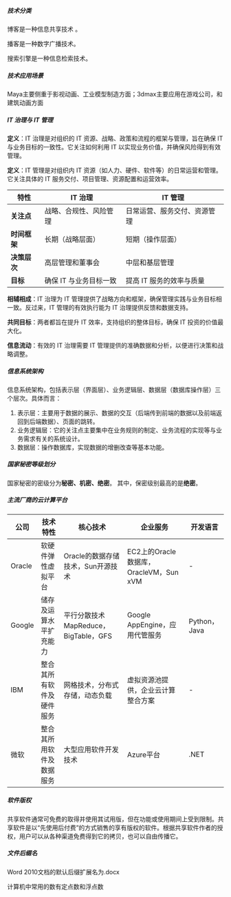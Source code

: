 ##### 技术分类

博客是一种信息共享技术 。

播客是一种数字广播技术。

搜索引擎是一种信息检索技术。



##### 技术应用场景

Maya主要侧重于影视动画、工业模型制造方面；3dmax主要应用在游戏公司，和建筑动画方面



##### IT 治理与 IT 管理

**定义**：IT 治理是对组织的 IT 资源、战略、政策和流程的框架与管理，旨在确保 IT 与业务目标的一致性。它关注如何利用 IT 以实现业务价值，并确保风险得到有效管理。

**定义**：IT 管理是对组织内 IT 资源（如人力、硬件、软件等）的日常运营和管理。它关注具体的 IT 服务交付、项目管理、资源配置和运营效率。

| **特性**     | **IT 治理**            | **IT 管理**                  |
| ------------ | ---------------------- | ---------------------------- |
| **关注点**   | 战略、合规性、风险管理 | 日常运营、服务交付、资源管理 |
| **时间框架** | 长期（战略层面）       | 短期（操作层面）             |
| **决策层次** | 高层管理和董事会       | 中层和基层管理               |
| **目标**     | 确保 IT 与业务目标一致 | 提高 IT 服务的效率与质量     |

**相辅相成**：IT 治理为 IT 管理提供了战略方向和框架，确保管理实践与业务目标相一致。反过来，IT 管理的有效执行能为 IT 治理提供反馈和数据支持。

**共同目标**：两者都旨在提升 IT 效率，支持组织的整体目标，确保 IT 投资的价值最大化。

**信息流动**：有效的 IT 治理需要 IT 管理提供的准确数据和分析，以便进行决策和战略调整。



##### 信息系统架构

信息系统架构，包括表示层（界面层）、业务逻辑层、数据层（数据库操作层）三个层次。具体而言：

1. 表示层：主要用于数据的展示、数据的交互（后端传到前端的数据以及前端返回到后端数据）、页面的跳转。
2. 业务逻辑层：它的关注点主要集中在业务规则的制定、业务流程的实现等与业务需求有关的系统设计。
3. 数据层：操作数据库，实现数据的增删改查等基本功能。



#####  国家秘密等级划分

 国家秘密的密级分为**秘密、机密、绝密**。 其中，保密级别最高的是**绝密**。



##### 主流厂商的云计算平台

| 公司   | 技术特性                 | 核心技术                             | 企业服务                               | 开发语言     |
| ------ | ------------------------ | ------------------------------------ | -------------------------------------- | ------------ |
| Oracle | 软硬件弹性虚拟平台       | Oracle的数据存储技术，Sun开源技术    | EC2上的Oracle数据库，OracleVM，Sun xVM | -            |
| Google | 储存及运算水平扩充能力   | 平行分散技术MapReduce，BigTable，GFS | Google AppEngine，应用代管服务         | Python，Java |
| IBM    | 整合其所有软件及硬件服务 | 网格技术，分布式存储，动态负载       | 虚拟资源池提供，企业云计算整合方案     | -            |
| 微软   | 整合其所用软件及数据服务 | 大型应用软件开发技术                 | Azure平台                              | .NET         |



##### 软件版权

共享软件通常可免费的取得并使用其试用版，但在功能或使用期间上受到限制。共享软件是以“先使用后付费”的方式销售的享有版权的软件。根据共享软件作者的授权，用户可以从各种渠道免费得到它的拷贝，也可以自由传播它。



##### 文件后缀名

Word 2010文档的默认后缀扩展名为.docx





计算机中常用的数有定点数和浮点数
